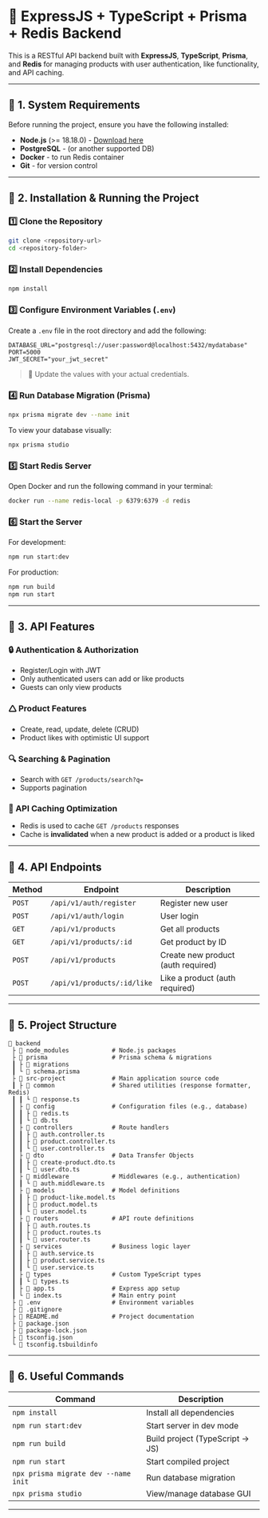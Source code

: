 # 🚀 ExpressJS + TypeScript + Prisma + Redis Backend

This is a RESTful API backend built with **ExpressJS**, **TypeScript**, **Prisma**, and **Redis** for managing products with user authentication, like functionality, and API caching.

---

## 📌 1. System Requirements

Before running the project, ensure you have the following installed:

- **Node.js** (>= 18.18.0) - [Download here](https://nodejs.org/)
- **PostgreSQL** - (or another supported DB)
- **Docker** - to run Redis container
- **Git** - for version control

---

## 📌 2. Installation & Running the Project

### 1️⃣ Clone the Repository

```sh
git clone <repository-url>
cd <repository-folder>
```

### 2️⃣ Install Dependencies

```sh
npm install
```

### 3️⃣ Configure Environment Variables (`.env`)

Create a `.env` file in the root directory and add the following:

```env
DATABASE_URL="postgresql://user:password@localhost:5432/mydatabase"
PORT=5000
JWT_SECRET="your_jwt_secret"
```

> 🔁 Update the values with your actual credentials.

### 4️⃣ Run Database Migration (Prisma)

```sh
npx prisma migrate dev --name init
```

To view your database visually:

```sh
npx prisma studio
```

### 5️⃣ Start Redis Server

Open Docker and run the following command in your terminal:

```sh
docker run --name redis-local -p 6379:6379 -d redis
```

### 6️⃣ Start the Server

For development:

```sh
npm run start:dev
```

For production:

```sh
npm run build
npm run start
```

---

## 📌 3. API Features

### 🔒 Authentication & Authorization

- Register/Login with JWT
- Only authenticated users can add or like products
- Guests can only view products

### 🛆 Product Features

- Create, read, update, delete (CRUD)
- Product likes with optimistic UI support

### 🔍 Searching & Pagination

- Search with `GET /products/search?q=`
- Supports pagination

### 🧠 API Caching Optimization

- Redis is used to cache `GET /products` responses
- Cache is **invalidated** when a new product is added or a product is liked

---

## 📌 4. API Endpoints

| Method | Endpoint                    | Description                        |
| ------ | --------------------------- | ---------------------------------- |
| `POST` | `/api/v1/auth/register`     | Register new user                  |
| `POST` | `/api/v1/auth/login`        | User login                         |
| `GET`  | `/api/v1/products`          | Get all products                   |
| `GET`  | `/api/v1/products/:id`      | Get product by ID                  |
| `POST` | `/api/v1/products`          | Create new product (auth required) |
| `POST` | `/api/v1/products/:id/like` | Like a product (auth required)     |

---

## 📌 5. Project Structure

```
📂 backend
 ├ 📂 node_modules            # Node.js packages
 ├ 📂 prisma                  # Prisma schema & migrations
 ┃ ├ 📂 migrations
 ┃ └ 📜 schema.prisma
 ├ 📂 src-project             # Main application source code
 ┃ ├ 📂 common                # Shared utilities (response formatter, Redis)
 ┃ ┃ └ 📜 response.ts
 ┃ ├ 📂 config                # Configuration files (e.g., database)
 ┃ ┃ ├ 📜 redis.ts
 ┃ ┃ └ 📜 db.ts
 ┃ ├ 📂 controllers           # Route handlers
 ┃ ┃ ├ 📜 auth.controller.ts
 ┃ ┃ ├ 📜 product.controller.ts
 ┃ ┃ └ 📜 user.controller.ts
 ┃ ├ 📂 dto                   # Data Transfer Objects
 ┃ ┃ ├ 📜 create-product.dto.ts
 ┃ ┃ └ 📜 user.dto.ts
 ┃ ├ 📂 middleware            # Middlewares (e.g., authentication)
 ┃ ┃ └ 📜 auth.middleware.ts
 ┃ ├ 📂 models                # Model definitions
 ┃ ┃ ├ 📜 product-like.model.ts
 ┃ ┃ ├ 📜 product.model.ts
 ┃ ┃ └ 📜 user.model.ts
 ┃ ├ 📂 routers               # API route definitions
 ┃ ┃ ├ 📜 auth.routes.ts
 ┃ ┃ ├ 📜 product.routes.ts
 ┃ ┃ └ 📜 user.router.ts
 ┃ ├ 📂 services              # Business logic layer
 ┃ ┃ ├ 📜 auth.service.ts
 ┃ ┃ ├ 📜 product.service.ts
 ┃ ┃ └ 📜 user.service.ts
 ┃ ├ 📂 types                 # Custom TypeScript types
 ┃ ┃ └ 📜 types.ts
 ┃ ├ 📜 app.ts                # Express app setup
 ┃ └ 📜 index.ts              # Main entry point
 ├ 📜 .env                    # Environment variables
 ├ 📜 .gitignore
 ├ 📜 README.md               # Project documentation
 ├ 📜 package.json
 ├ 📜 package-lock.json
 ├ 📜 tsconfig.json
 └ 📜 tsconfig.tsbuildinfo
```

---

## 📌 6. Useful Commands

| Command                              | Description                     |
| ------------------------------------ | ------------------------------- |
| `npm install`                        | Install all dependencies        |
| `npm run start:dev`                  | Start server in dev mode        |
| `npm run build`                      | Build project (TypeScript → JS) |
| `npm run start`                      | Start compiled project          |
| `npx prisma migrate dev --name init` | Run database migration          |
| `npx prisma studio`                  | View/manage database GUI        |

---
